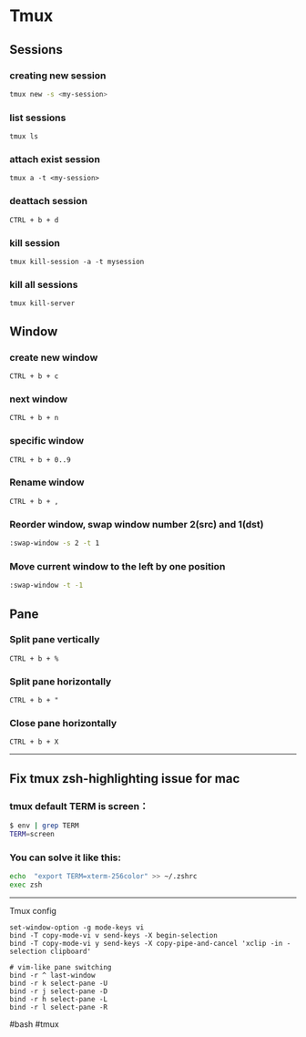 # Tmux

## Sessions 

### creating new session 
``` bash
tmux new -s <my-session>
```

### list sessions 
``` shell
tmux ls
```

### attach exist session

``` shell
tmux a -t <my-session>
```

### deattach session 
`CTRL + b + d`

### kill session
``` shell
tmux kill-session -a -t mysession
```

### kill all sessions

``` shell
tmux kill-server
```

## Window 


### create new window 
`CTRL + b + c`

### next window
`CTRL + b + n`

### specific window 
`CTRL + b + 0..9`

### Rename window
`CTRL + b + ,`

### Reorder window, swap window number 2(src) and 1(dst)

``` bash
:swap-window -s 2 -t 1
```

### Move current window to the left by one position

``` bash
:swap-window -t -1
```
## Pane

### Split pane vertically 
`CTRL + b + %`

### Split pane horizontally 
`CTRL + b + "`

### Close pane horizontally 
`CTRL + b + X`


--------

## Fix tmux zsh-highlighting issue for mac

### tmux default TERM is screen：

``` bash
$ env | grep TERM
TERM=screen
```

### You can solve it like this:

``` bash
echo  "export TERM=xterm-256color" >> ~/.zshrc
exec zsh
```


----------------------------------- 
Tmux config
```bsah
set-window-option -g mode-keys vi
bind -T copy-mode-vi v send-keys -X begin-selection
bind -T copy-mode-vi y send-keys -X copy-pipe-and-cancel 'xclip -in -selection clipboard'

# vim-like pane switching
bind -r ^ last-window
bind -r k select-pane -U
bind -r j select-pane -D
bind -r h select-pane -L
bind -r l select-pane -R

```

#bash #tmux